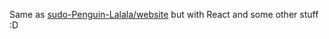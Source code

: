 Same as [sudo-Penguin-Lalala/website](https://github.com/sudo-Penguin-Lalala/website) but with React and some other stuff :D
